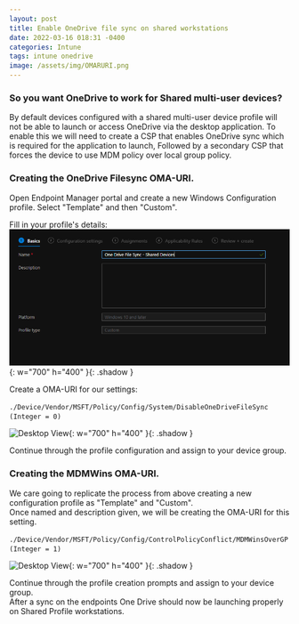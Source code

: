 ```yaml
---
layout: post
title: Enable OneDrive file sync on shared workstations
date: 2022-03-16 018:31 -0400
categories: Intune
tags: intune onedrive
image: /assets/img/OMARURI.png
---
```

### So you want OneDrive to work for Shared multi-user devices?  
By default devices configured with a shared multi-user device profile will not be able to launch or access OneDrive via the desktop application.
To enable this we will need to create a CSP that enables OneDrive sync which is required for the application to launch, Followed by a secondary CSP that forces the device to use MDM policy over local group policy.

### Creating the OneDrive Filesync OMA-URI.
Open Endpoint Manager portal and create a new Windows Configuration profile. Select "Template" and then "Custom".  

Fill in your profile's details:
 ![Desktop View](/assets/img/nametemplate.png){: w="700" h="400" }{: .shadow }  
 
 Create a OMA-URI for our settings:  

 ```./Device/Vendor/MSFT/Policy/Config/System/DisableOneDriveFileSync (Integer = 0)```  
 
 ![Desktop View](/assets/img/OMARURI.png){: w="700" h="400" }{: .shadow } 

Continue through the profile configuration and assign to your device group.  

### Creating the MDMWins OMA-URI.  

 We care going to replicate the process from above creating a new configuration profile as "Template" and "Custom".  
 Once named and description given, we will be creating the OMA-URI for this setting.  
 
```./Device/Vendor/MSFT/Policy/Config/ControlPolicyConflict/MDMWinsOverGP (Integer = 1)```

![Desktop View](/assets/img/MDMWins.png){: w="700" h="400" }{: .shadow }  

Continue through the profile creation prompts and assign to your device group.  
After a sync on the endpoints One Drive should now be launching properly on Shared Profile workstations.


